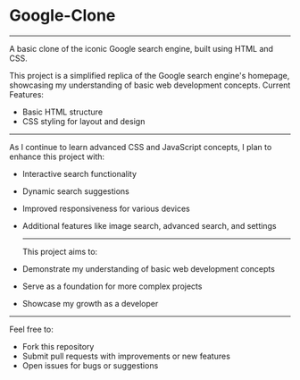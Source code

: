 # Google-Clone
***
A basic clone of the iconic Google search engine, built using HTML and CSS.

This project is a simplified replica of the Google search engine's homepage, showcasing my understanding of basic web development concepts. 
Current Features:
- Basic HTML structure
- CSS styling for layout and design
***

  As I continue to learn advanced CSS and JavaScript concepts, I plan to enhance this project with:
- Interactive search functionality
- Dynamic search suggestions
- Improved responsiveness for various devices
- Additional features like image search, advanced search, and settings
  ***

  This project aims to:
- Demonstrate my understanding of basic web development concepts
- Serve as a foundation for more complex projects
- Showcase my growth as a developer
 ***

 Feel free to:
- Fork this repository
- Submit pull requests with improvements or new features
- Open issues for bugs or suggestions


